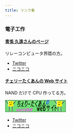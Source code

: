```yaml
---
title: リンク集
---
```


### 電子工作

#### [青兎 久遠さんのページ](http://kuon-aoto.sakura.ne.jp/)

リレーコンピュータ界隈の方。

- [Twitter](https://twitter.com/Kuon_Aoto)
- [ニコニコ](https://www.nicovideo.jp/user/124273630)

#### [チェリーたくあんの Web サイト](https://cherry-takuan.org/)

NAND だけで CPU 作ってる方。

[![](img/Cherry-banner.png)](https://cherry-takuan.org/)

- [Twitter](https://twitter.com/cherry_takuan)
- [ニコニコ](https://www.nicovideo.jp/user/120639958)
